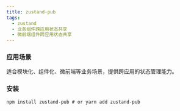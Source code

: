 ```yaml
---
title: zustand-pub
tags:
  - zustand
  - 业务组件跨应用状态共享
  - 微前端组件跨应用状态共享
---
```


### 应用场景
适合模块化、组件化、微前端等业务场景，提供跨应用的状态管理能力。


### 安装 
```shell
npm install zustand-pub # or yarn add zustand-pub
```
